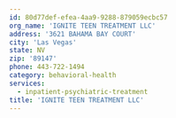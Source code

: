 ```yaml
---
id: 80d77def-efea-4aa9-9288-879059ecbc57
org_name: 'IGNITE TEEN TREATMENT LLC'
address: '3621 BAHAMA BAY COURT'
city: 'Las Vegas'
state: NV
zip: '89147'
phone: 443-722-1494
category: behavioral-health
services:
  - inpatient-psychiatric-treatment
title: 'IGNITE TEEN TREATMENT LLC'
---
```

